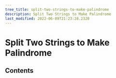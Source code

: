 ```yaml
---
tree_title: split-two-strings-to-make-palindrome
description: Split Two Strings to Make Palindrome
last_modified: 2022-06-09T21:23:28.2328
---
```


# Split Two Strings to Make Palindrome

## Contents
